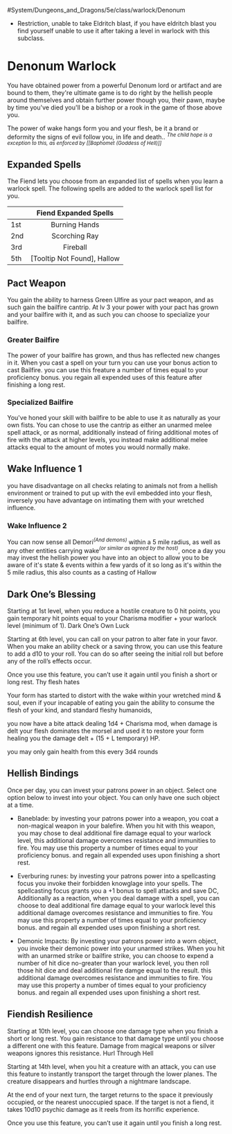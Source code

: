 #System/Dungeons_and_Dragons/5e/class/warlock/Denonum 
- Restriction, unable to take Eldritch blast, if you have eldritch blast you find yourself unable to use it after taking a level in warlock with this subclass. 

# Denonum Warlock
You have obtained power from a powerful Denonum lord or artifact and are bound to them, they're ultimate game is to do right by the hellish people around themselves and obtain further power though you, their pawn, maybe by time you've died you'll be a bishop or a rook in the game of those above you.

The power of wake hangs form you and your flesh, be it a brand or deformity the signs of evil follow you, in life and death.. <i><sup>The child hope is a exception to this, as enforced by [[Baphomet (Goddess of Hell)]]</i></sup>

## Expanded Spells
The Fiend lets you choose from an expanded list of spells when you learn a warlock spell. The following spells are added to the warlock spell list for you.

|     |    Fiend Expanded Spells    |
| --- | :-------------------------: |
| 1st |        Burning Hands        |
| 2nd |        Scorching Ray        |
| 3rd |          Fireball           |
| 5th | [Tooltip Not Found], Hallow |

## Pact Weapon

You gain the ability to harness Green Ulfire as your pact weapon, and as such gain the bailfire cantrip.
At lv 3 your power with your pact has grown and your bailfire with it, and as such you can choose to specialize your bailfire.

### Greater Bailfire
The power of your bailfire has grown, and thus has reflected new changes in it. When you cast a spell on your turn you can use your bonus action to cast Bailfire. you can use this freature a number of times equal to your proficiency bonus. you regain all expended uses of this feature after finishing a long rest.

### Specialized Bailfire
You've honed your skill with bailfire to be able to use it as naturally as your own fists. 
You can chose to use the cantrip as either an unarmed melee spell attack, or as normal, additionally instead of firing additional motes of fire with the attack at higher levels, you instead make additional melee attacks equal to the amount of motes you would normally make.

## Wake Influence 1

you have disadvantage on all checks relating to animals not from a hellish environment or trained to put up with the evil embedded into your flesh, inversely you have advantage on intimating them with your wretched influence.
### Wake Influence 2

You can now sense all Demori<i><sup>(And demons)</i></sup> within a 5 mile radius, as well as any other entities carrying wake<i><sup>(or similar as agreed by the host)</i></sup>, once a day you may invest the hellish power you have into an object to allow you to be aware of it's state & events within a few yards of it so long as it's within the 5 mile radius, this also counts as a casting of Hallow

## Dark One’s Blessing

Starting at 1st level, when you reduce a hostile creature to 0 hit points, you gain temporary hit points equal to your Charisma modifier + your warlock level (minimum of 1).
Dark One’s Own Luck

Starting at 6th level, you can call on your patron to alter fate in your favor. When you make an ability check or a saving throw, you can use this feature to add a d10 to your roll. You can do so after seeing the initial roll but before any of the roll’s effects occur.

Once you use this feature, you can’t use it again until you finish a short or long rest.
Thy flesh hates

Your form has started to distort with the wake within your wretched mind & soul, even if your incapable of eating you gain the ability to consume the flesh of your kind, and standard fleshy humanoids,

you now have a bite attack dealing 1d4 + Charisma mod, when damage is delt your flesh dominates the morsel and used it to restore your form healing you the damage delt + (15 +  L temporary) HP.

you may only gain health from this every 3d4 rounds

## Hellish Bindings

Once per day, you can invest your patrons power in an object. 
Select one option below to invest into your object. 
You can only have one such object at a time.

- Baneblade: by investing your patrons power into a weapon, you coat a non-magical weapon in your balefire. When you hit with this weapon, you may chose to deal additional fire damage equal to your warlock level, this additional damage overcomes resistance and immunities to fire. You may use this property a number of times equal to your proficiency bonus. and regain all expended uses upon finishing a short rest.

- Everburing runes: by investing your patrons power into a spellcasting focus you invoke their forbidden knowglage into your spells. The spellcasting focus grants you a +1 bonus to spell attacks and save DC, Additionally as a reaction, when you deal damage with a spell, you can choose to deal additional fire damage equal to your warlock level this additional damage overcomes resistance and immunities to fire. You may use this property a number of times equal to your proficiency bonus. and regain all expended uses upon finishing a short rest.

- Demonic Impacts: By investing your patrons power into a worn object, you invoke their demonic power into your unarmed strikes. When you hit with an unarmed strike or bailfire strike, you can choose to expend a number of hit dice no-greater than your warlock level, you then roll those hit dice and deal additional fire damge equal to the result. this additional damage overcomes resistance and immunities to fire. You may use this property a number of times equal to your proficiency bonus. and regain all expended uses upon finishing a short rest.

## Fiendish Resilience

Starting at 10th level, you can choose one damage type when you finish a short or long rest. You gain resistance to that damage type until you choose a different one with this feature. Damage from magical weapons or silver weapons ignores this resistance.
Hurl Through Hell

Starting at 14th level, when you hit a creature with an attack, you can use this feature to instantly transport the target through the lower planes. The creature disappears and hurtles through a nightmare landscape.

At the end of your next turn, the target returns to the space it previously occupied, or the nearest unoccupied space. If the target is not a fiend, it takes 10d10 psychic damage as it reels from its horrific experience.

Once you use this feature, you can’t use it again until you finish a long rest.